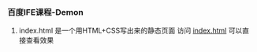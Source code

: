 ### 百度IFE课程-Demon

1. index.html 是一个用HTML+CSS写出来的静态页面
    访问 <a href="http://tsinglight.github.io/DEMON-1/index.html">index.html</a> 可以直接查看效果
